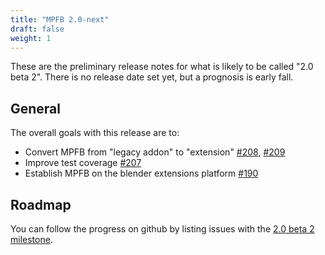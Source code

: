 ```yaml
---
title: "MPFB 2.0-next"
draft: false
weight: 1
---
```


These are the preliminary release notes for what is likely to be called "2.0 beta 2". There is no release date 
set yet, but a prognosis is early fall. 

## General

The overall goals with this release are to:

- Convert MPFB from "legacy addon" to "extension" [#208](https://github.com/makehumancommunity/mpfb2/issues/208), [#209](https://github.com/makehumancommunity/mpfb2/issues/209)
- Improve test coverage [#207](https://github.com/makehumancommunity/mpfb2/issues/207)
- Establish MPFB on the blender extensions platform [#190](https://github.com/makehumancommunity/mpfb2/issues/190)

## Roadmap

You can follow the progress on github by listing issues with the [2.0 beta 2 milestone](https://github.com/makehumancommunity/mpfb2/issues?q=is%3Aopen+is%3Aissue+milestone%3A%222.0+beta+2%22).
